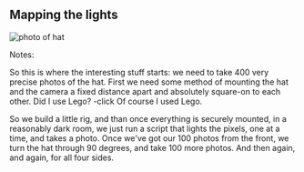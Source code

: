 ## Mapping the lights

![photo of hat](/emf-2024/photos/lit-hat.jpg) <!-- .element: class="fragment fade-right" data-fragment-index="1" -->

Notes:

So this is where the interesting stuff starts: we need to take 400 very precise photos of the hat. First we need some method of mounting the hat and the camera a fixed distance apart and absolutely square-on to each other. Did I use Lego? -click Of course I used Lego.

So we build a little rig, and than once everything is securely mounted, in a reasonably dark room, we just run a script that lights the pixels, one at a time, and takes a photo. Once we've got our 100 photos from the front, we turn the hat through 90 degrees, and take 100 more photos. And then again, and again, for all four sides.

